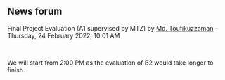 <h2>News forum</h2><a href="https://moodle.cse.buet.ac.bd/user/view.php?id=1882&course=651"></a>
Final Project Evaluation (A1 supervised by MTZ)
by <a href="https://moodle.cse.buet.ac.bd/user/view.php?id=1882&course=651">Md. Toufikuzzaman</a> - Thursday, 24 February 2022, 10:01 AM


 

We will start from 2:00 PM as the evaluation of B2 would take longer to finish.






